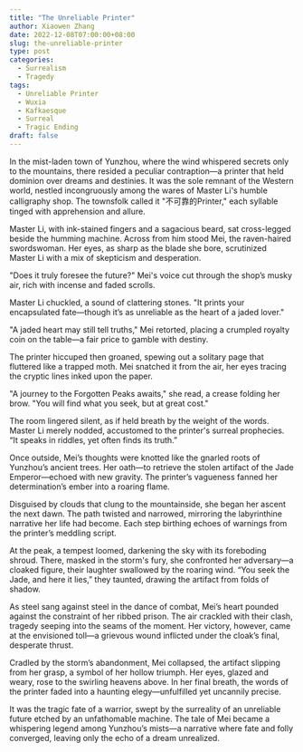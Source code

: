 ```yaml
---
title: "The Unreliable Printer"
author: Xiaowen Zhang
date: 2022-12-08T07:00:00+08:00
slug: the-unreliable-printer
type: post
categories:
  - Surrealism
  - Tragedy
tags:
  - Unreliable Printer
  - Wuxia
  - Kafkaesque
  - Surreal
  - Tragic Ending
draft: false
---
```


In the mist-laden town of Yunzhou, where the wind whispered secrets only to the mountains, there resided a peculiar contraption—a printer that held dominion over dreams and destinies. It was the sole remnant of the Western world, nestled incongruously among the wares of Master Li's humble calligraphy shop. The townsfolk called it "不可靠的Printer," each syllable tinged with apprehension and allure.

Master Li, with ink-stained fingers and a sagacious beard, sat cross-legged beside the humming machine. Across from him stood Mei, the raven-haired swordswoman. Her eyes, as sharp as the blade she bore, scrutinized Master Li with a mix of skepticism and desperation. 

"Does it truly foresee the future?" Mei's voice cut through the shop’s musky air, rich with incense and faded scrolls.

Master Li chuckled, a sound of clattering stones. "It prints your encapsulated fate—though it’s as unreliable as the heart of a jaded lover."

"A jaded heart may still tell truths," Mei retorted, placing a crumpled royalty coin on the table—a fair price to gamble with destiny. 

The printer hiccuped then groaned, spewing out a solitary page that fluttered like a trapped moth. Mei snatched it from the air, her eyes tracing the cryptic lines inked upon the paper.

"A journey to the Forgotten Peaks awaits," she read, a crease folding her brow. "You will find what you seek, but at great cost."

The room lingered silent, as if held breath by the weight of the words. Master Li merely nodded, accustomed to the printer's surreal prophecies. “It speaks in riddles, yet often finds its truth.”

Once outside, Mei’s thoughts were knotted like the gnarled roots of Yunzhou’s ancient trees. Her oath—to retrieve the stolen artifact of the Jade Emperor—echoed with new gravity. The printer’s vagueness fanned her determination’s ember into a roaring flame.

Disguised by clouds that clung to the mountainside, she began her ascent the next dawn. The path twisted and narrowed, mirroring the labyrinthine narrative her life had become. Each step birthing echoes of warnings from the printer’s meddling script.

At the peak, a tempest loomed, darkening the sky with its foreboding shroud. There, masked in the storm's fury, she confronted her adversary—a cloaked figure, their laughter swallowed by the roaring wind. “You seek the Jade, and here it lies,” they taunted, drawing the artifact from folds of shadow.

As steel sang against steel in the dance of combat, Mei’s heart pounded against the constraint of her ribbed prison. The air crackled with their clash, tragedy seeping into the seams of the moment. Her victory, however, came at the envisioned toll—a grievous wound inflicted under the cloak’s final, desperate thrust.

Cradled by the storm’s abandonment, Mei collapsed, the artifact slipping from her grasp, a symbol of her hollow triumph. Her eyes, glazed and weary, rose to the swirling heavens above. In her final breath, the words of the printer faded into a haunting elegy—unfulfilled yet uncannily precise.

It was the tragic fate of a warrior, swept by the surreality of an unreliable future etched by an unfathomable machine. The tale of Mei became a whispering legend among Yunzhou’s mists—a narrative where fate and folly converged, leaving only the echo of a dream unrealized.